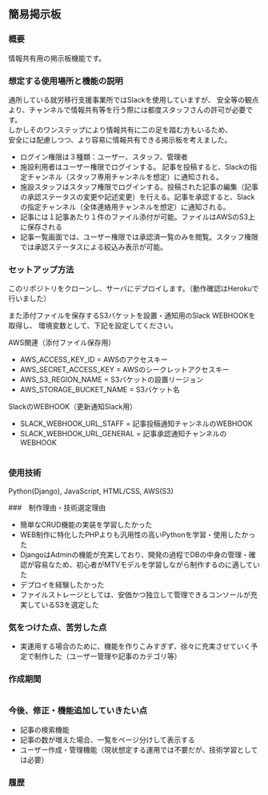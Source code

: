 ## 簡易掲示板

### 概要
情報共有用の掲示板機能です。

### 想定する使用場所と機能の説明
通所している就労移行支援事業所ではSlackを使用していますが、
安全等の観点より、チャンネルで情報共有等を行う際には都度スタッフさんの許可が必要です。  
しかしそのワンステップにより情報共有に二の足を踏む方もいるため、  
安全には配慮しつつ、より容易に情報共有できる掲示板を考えました。

- ログイン権限は３種類：ユーザー、スタッフ、管理者
- 施設利用者はユーザー権限でログインする。
記事を投稿すると、Slackの指定チャンネル（スタッフ専用チャンネルを想定）に通知される。
- 施設スタッフはスタッフ権限でログインする。投稿された記事の編集（記事の承認ステータスの変更や記述変更）を行える。記事を承認すると、Slackの指定チャンネル（全体連絡用チャンネルを想定）に通知される。
- 記事には１記事あたり１件のファイル添付が可能。ファイルはAWSのS3上に保存される
- 記事一覧画面では、ユーザー権限では承認済一覧のみを閲覧。スタッフ権限では承認ステータスによる絞込み表示が可能。

### セットアップ方法
このリポジトリをクローンし、サーバにデプロイします。（動作確認はHerokuで行いました）  

また添付ファイルを保存するS3バケットを設置・通知用のSlack WEBHOOKを取得し、
環境変数として、下記を設定してください。  

AWS関連（添付ファイル保存用）
- AWS_ACCESS_KEY_ID = AWSのアクセスキー
- AWS_SECRET_ACCESS_KEY = AWSのシークレットアクセスキー
- AWS_S3_REGION_NAME = S3バケットの設置リージョン
- AWS_STORAGE_BUCKET_NAME = S3バケット名

SlackのWEBHOOK（更新通知Slack用）
- SLACK_WEBHOOK_URL_STAFF = 記事投稿通知チャンネルのWEBHOOK
- SLACK_WEBHOOK_URL_GENERAL = 記事承認通知チャンネルのWEBHOOK

#

### 使用技術
Python(Django), JavaScript, HTML/CSS, AWS(S3)  

###　制作理由・技術選定理由
- 簡単なCRUD機能の実装を学習したかった
- WEB制作に特化したPHPよりも汎用性の高いPythonを学習・使用したかった
- DjangoはAdminの機能が充実しており、開発の過程でDBの中身の管理・確認が容易なため、初心者がMTVモデルを学習しながら制作するのに適していた
- デプロイを経験したかった
- ファイルストレージとしては、安価かつ独立して管理できるコンソールが充実しているS3を選定した

### 気をつけた点、苦労した点
- 実運用する場合のために、機能を作りこみすぎず、徐々に充実させていく予定で制作した（ユーザー管理や記事のカテゴリ等）


### 作成期間

#

### 今後、修正・機能追加していきたい点
- 記事の検索機能
- 記事の数が増えた場合、一覧をページ分けして表示する
- ユーザー作成・管理機能（現状想定する運用では不要だが、技術学習としては必要）


### 履歴



